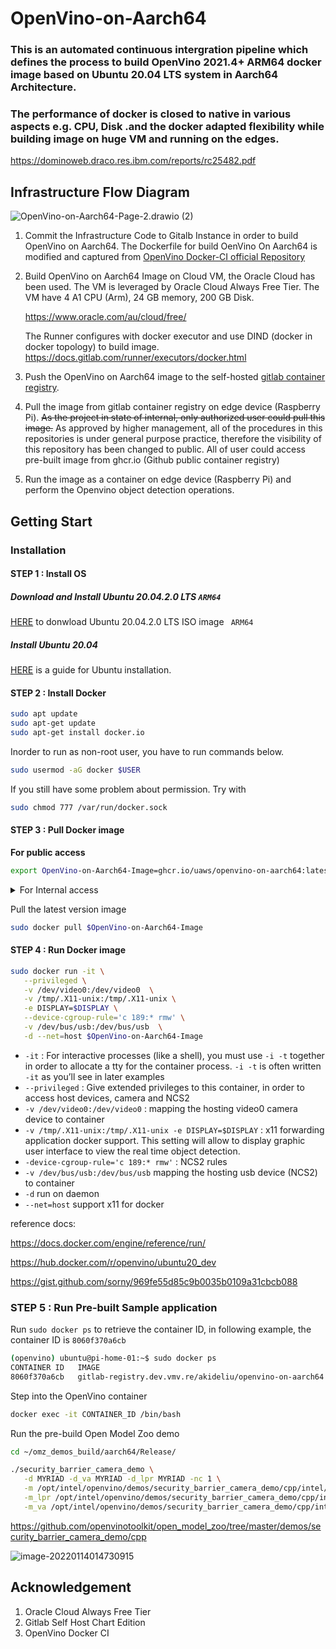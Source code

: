 # OpenVino-on-Aarch64

### This is an automated continuous intergration pipeline which defines the process to build OpenVino 2021.4+ ARM64 docker image based on Ubuntu 20.04 LTS system in Aarch64 Architecture.

### The performance of docker is closed to native in various aspects e.g. CPU, Disk .and the docker adapted flexibility while building image on huge VM and running on the edges. 

https://dominoweb.draco.res.ibm.com/reports/rc25482.pdf

## Infrastructure Flow Diagram

![OpenVino-on-Aarch64-Page-2.drawio (2)](https://minio.llycloud.com/image/uPic/image-20220114pUqDFC.png)

1. Commit the Infrastructure Code to Gitalb Instance in order to build OpenVino on Aarch64.
   The Dockerfile for build OenVino On Aarch64 is modified and captured from [OpenVino Docker-CI official Repository](https://github.com/openvinotoolkit/docker_ci/tree/master/dockerfiles/ubuntu20/build_custom)

2. Build OpenVino on Aarch64 Image on Cloud VM, the Oracle Cloud has been used. The VM is leveraged by Oracle Cloud Always Free Tier.
   The VM have 4 A1 CPU (Arm), 24 GB memory, 200 GB Disk.
   
   https://www.oracle.com/au/cloud/free/

   The Runner configures with docker executor and use DIND (docker in docker topology) to build image.
   [https://docs.gitlab.com/runner/executors/docker.html ](https://docs.gitlab.com/runner/executors/docker.html)

3. Push the OpenVino on Aarch64 image to the self-hosted [gitlab container registry](https://docs.gitlab.com/ee/user/packages/container_registry/).

4. Pull the image from gitlab container registry on edge device (Raspberry Pi).
   ~~As the project in state of internal, only authorized user could pull this image.~~
   As approved by higher management, all of the procedures in this repositories is under general purpose practice, therefore the visibility of this repository has been changed to public. All of user could access pre-built image from ghcr.io (Github public container registry)
   
5. Run the image as a container on edge device (Raspberry Pi) and perform the Openvino object detection operations.

## Getting Start

### Installation

#### STEP 1 : Install OS

##### Download and Install Ubuntu 20.04.2.0 LTS `ARM64`

[HERE](https://cdimage.ubuntu.com/releases/20.04/release/ubuntu-20.04.3-live-server-arm64.iso) to donwload Ubuntu 20.04.2.0 LTS ISO image ` ARM64`

##### Install Ubuntu 20.04

[HERE](https://phoenixnap.com/kb/install-ubuntu-20-04) is a guide for Ubuntu installation.

#### STEP 2 : Install Docker


```sh
sudo apt update
sudo apt-get update
sudo apt-get install docker.io
```

Inorder to run as non-root user, you have to run commands below.

```sh
sudo usermod -aG docker $USER
```

If you still have some problem about permission. Try with

```sh
sudo chmod 777 /var/run/docker.sock
```

#### STEP 3 : Pull Docker image

**For public access**

```sh
export OpenVino-on-Aarch64-Image=ghcr.io/uaws/openvino-on-aarch64:latest
```

<details>
<summary>For Internal access</summary>

```sh
export OpenVino-on-Aarch64-Image=gitlab-registry.dev.vmv.re/akideliu/openvino-on-aarch64:latest
```

You need to make sure you have the access to the self-hosted gitlab container registry. Then Login to the registry.

https://gitlab.dev.vmv.re/AkideLiu/openvino-on-aarch64/container_registry

```sh
sudo docker login gitlab-registry.dev.vmv.re
```

</details>

Pull the latest version image

```sh
sudo docker pull $OpenVino-on-Aarch64-Image
```

#### STEP 4 : Run Docker image

```sh
sudo docker run -it \
   --privileged \
   -v /dev/video0:/dev/video0  \
   -v /tmp/.X11-unix:/tmp/.X11-unix \
   -e DISPLAY=$DISPLAY \
   --device-cgroup-rule='c 189:* rmw' \
   -v /dev/bus/usb:/dev/bus/usb  \
   -d --net=host $OpenVino-on-Aarch64-Image
```

- `-it` : For interactive processes (like a shell), you must use `-i -t` together in order to allocate a tty for the container process. `-i -t` is often written `-it` as you’ll see in later examples
- `--privileged` :  Give extended privileges to this container, in order to access host devices, camera and NCS2
- `-v /dev/video0:/dev/video0` : mapping the hosting video0 camera device to container
- `-v /tmp/.X11-unix:/tmp/.X11-unix -e DISPLAY=$DISPLAY` : x11 forwarding application docker support. This setting will allow to display graphic user interface to view the real time object detection.
- `-device-cgroup-rule='c 189:* rmw'` : NCS2 rules
- `-v /dev/bus/usb:/dev/bus/usb` mapping the hosting usb device (NCS2) to container
- `-d` run on daemon
- `--net=host` support x11 for docker

reference docs:

https://docs.docker.com/engine/reference/run/

https://hub.docker.com/r/openvino/ubuntu20_dev

https://gist.github.com/sorny/969fe55d85c9b0035b0109a31cbcb088

### STEP 5 : Run Pre-built Sample application 

Run `sudo docker ps` to retrieve the container ID, in following example, the container ID is `8060f370a6cb`

```sh
(openvino) ubuntu@pi-home-01:~$ sudo docker ps
CONTAINER ID   IMAGE                                                     COMMAND        CREATED       STATUS       PORTS                                                                                          NAMES
8060f370a6cb   gitlab-registry.dev.vmv.re/akideliu/openvino-on-aarch64   "/bin/bash"    6 hours ago   Up 6 hours                                                                                                    crazy_satoshi
```

Step into the OpenVino container

```sh
docker exec -it CONTAINER_ID /bin/bash
```

Run the pre-build Open Model Zoo demo

```sh
cd ~/omz_demos_build/aarch64/Release/

./security_barrier_camera_demo \
   -d MYRIAD -d_va MYRIAD -d_lpr MYRIAD -nc 1 \
   -m /opt/intel/openvino/demos/security_barrier_camera_demo/cpp/intel/vehicle-license-plate-detection-barrier-0106/FP16/vehicle-license-plate-detection-barrier-0106.xml \
   -m_lpr /opt/intel/openvino/demos/security_barrier_camera_demo/cpp/intel/license-plate-recognition-barrier-0001/FP16/license-plate-recognition-barrier-0001.xml  \
   -m_va /opt/intel/openvino/demos/security_barrier_camera_demo/cpp/intel/vehicle-attributes-recognition-barrier-0039/FP16/vehicle-attributes-recognition-barrier-0039.xml

```

https://github.com/openvinotoolkit/open_model_zoo/tree/master/demos/security_barrier_camera_demo/cpp



![image-20220114014730915](https://minio.llycloud.com/image/uPic/image-2022011477ir89.png)

## Acknowledgement

1. Oracle Cloud Always Free Tier
2. Gitlab Self Host Chart Edition
3. OpenVino Docker CI
